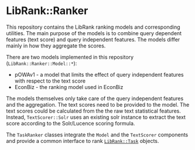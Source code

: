 # LibRank::Ranker

This repository contains the LibRank ranking models and corresponding utilities.
The main purpose of the models is to combine query dependent features (text score) and query independent features. The models differ mainly in how they aggregate the scores.

There are two models implemented in this repository (`LibRank::Ranker::Model::*`):

* pOWAv1 - a model that limits the effect of query independent features with respect to the text score
* EconBiz - the ranking model used in EconBiz

The models themselves only take care of the query independent features and the aggregation. The text scores need to be provided to the model. The text scores could be calculated from the the raw text statistical features. Instead, `TextScorer::Solr` uses an existing solr instance to extract the text score according to the Solr/Lucence scoring formula.

The `TaskRanker` classes integrate the `Model` and the `TextScorer` components and provide a common interface to rank [`LibRank::Task`](https://github.com/LibRank-Project/LibRank-Task) objects.

